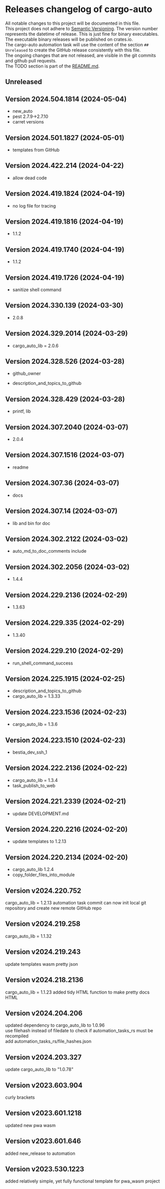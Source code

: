 # Releases changelog of cargo-auto

All notable changes to this project will be documented in this file.  
This project does not adhere to [Semantic Versioning](https://semver.org/spec/v2.0.0.html). The version number represents the datetime of release. This is just fine for binary executables.  
The executable binary releases will be published on crates.io.  
The cargo-auto automation task will use the content of the section `## Unreleased` to create
the GitHub release consistently with this file.  
The ongoing changes that are not released, are visible in the git commits and github pull requests.  
The TODO section is part of the [README.md](https://github.com/automation-tasks-rs/rust_project_name).  

## Unreleased

## Version 2024.504.1814 (2024-05-04)

- new_auto
- pest 2.7.9->2.7.10
- carret versions

## Version 2024.501.1827 (2024-05-01)

- templates from GitHub

## Version 2024.422.214 (2024-04-22)

- allow dead code

## Version 2024.419.1824 (2024-04-19)

- no log file for tracing

## Version 2024.419.1816 (2024-04-19)

- 1.1.2

## Version 2024.419.1740 (2024-04-19)

- 1.1.2

## Version 2024.419.1726 (2024-04-19)

- sanitize shell command

## Version 2024.330.139 (2024-03-30)

- 2.0.8

## Version 2024.329.2014 (2024-03-29)

- cargo_auto_lib = 2.0.6

## Version 2024.328.526 (2024-03-28)

- github_owner

- description_and_topics_to_github

## Version 2024.328.429 (2024-03-28)

- printf, lib

## Version 2024.307.2040 (2024-03-07)

- 2.0.4

## Version 2024.307.1516 (2024-03-07)

- readme

## Version 2024.307.36 (2024-03-07)

- docs

## Version 2024.307.14 (2024-03-07)

- lib and bin for doc

## Version 2024.302.2122 (2024-03-02)

- auto_md_to_doc_comments include

## Version 2024.302.2056 (2024-03-02)

- 1.4.4

## Version 2024.229.2136 (2024-02-29)

- 1.3.63

## Version 2024.229.335 (2024-02-29)

- 1.3.40

## Version 2024.229.210 (2024-02-29)

- run_shell_command_success

## Version 2024.225.1915 (2024-02-25)

- description_and_topics_to_github
- cargo_auto_lib = 1.3.33

## Version 2024.223.1536 (2024-02-23)

- cargo_auto_lib = 1.3.6

## Version 2024.223.1510 (2024-02-23)

- bestia_dev_ssh_1

## Version 2024.222.2136 (2024-02-22)

- cargo_auto_lib = 1.3.4
- task_publish_to_web

## Version 2024.221.2339 (2024-02-21)

- update DEVELOPMENT.md

## Version 2024.220.2216 (2024-02-20)

- update templates to 1.2.13

## Version 2024.220.2134 (2024-02-20)

- cargo_auto_lib 1.2.4
- copy_folder_files_into_module

## Version v2024.220.752

cargo_auto_lib = 1.2.13
automation task commit can now init local git repository and create new remote GitHub repo

## Version v2024.219.258

cargo_auto_lib = 1.1.32

## Version v2024.219.243

update templates wasm
pretty json

## Version v2024.218.2136

cargo_auto_lib = 1.1.23
added tidy HTML function to make pretty docs HTML

## Version v2024.204.206

updated dependency to cargo_auto_lib to 1.0.96  
use filehash instead of filedate to check if automation_tasks_rs must be recompiled  
add automation_tasks_rs/file_hashes.json  

## Version v2024.203.327

update cargo_auto_lib to "1.0.78"  

## Version v2023.603.904

curly brackets  

## Version v2023.601.1218

updated new pwa wasm

## Version v2023.601.646

added new_release to automation

## Version v2023.530.1223

added relatively simple, yet fully functional template for pwa_wasm project

